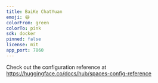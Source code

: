 ```yaml
---
title: BaiKe ChatYuan
emoji: 😅
colorFrom: green
colorTo: pink
sdk: docker
pinned: false
license: mit
app_port: 7860
---
```


Check out the configuration reference at https://huggingface.co/docs/hub/spaces-config-reference
